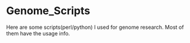 # Genome_Scripts
Here are some scripts(perl/python) I used for genome research.
Most of them have the usage info.
